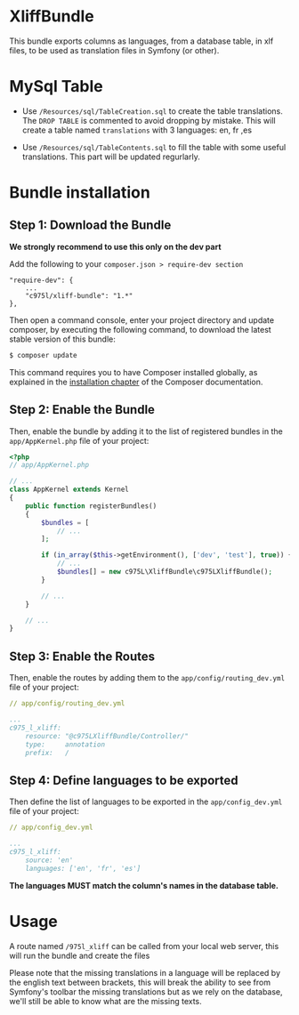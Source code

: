 # XliffBundle

This bundle exports columns as languages, from a database table, in xlf files, to be used as translation files in Symfony (or other).

MySql Table
===========

- Use `/Resources/sql/TableCreation.sql` to create the table translations.
The `DROP TABLE` is commented to avoid dropping by mistake.
This will create a table named `translations` with 3 languages: en, fr ,es

- Use `/Resources/sql/TableContents.sql` to fill the table with some useful translations.
This part will be updated regurlarly.

Bundle installation
===================

Step 1: Download the Bundle
---------------------------

**We strongly recommend to use this only on the dev part**

Add the following to your `composer.json > require-dev section`
```
"require-dev": {
    ...
    "c975l/xliff-bundle": "1.*"
},
```
Then open a command console, enter your project directory and update composer,
by executing the following command, to download the latest stable version of this bundle:

```bash
$ composer update
```

This command requires you to have Composer installed globally, as explained
in the [installation chapter](https://getcomposer.org/doc/00-intro.md)
of the Composer documentation.

Step 2: Enable the Bundle
-------------------------

Then, enable the bundle by adding it to the list of registered bundles
in the `app/AppKernel.php` file of your project:

```php
<?php
// app/AppKernel.php

// ...
class AppKernel extends Kernel
{
    public function registerBundles()
    {
        $bundles = [
            // ...
        ];

        if (in_array($this->getEnvironment(), ['dev', 'test'], true)) {
            // ...
            $bundles[] = new c975L\XliffBundle\c975LXliffBundle();
        }

        // ...
    }

    // ...
}
```

Step 3: Enable the Routes
-------------------------

Then, enable the routes by adding them to the `app/config/routing_dev.yml` file of your project:

```yml
// app/config/routing_dev.yml

...
c975_l_xliff:
    resource: "@c975LXliffBundle/Controller/"
    type:     annotation
    prefix:   /
```

Step 4: Define languages to be exported
---------------------------------------

Then define the list of languages to be exported in the `app/config_dev.yml` file of your project:

```yml
// app/config_dev.yml

...
c975_l_xliff:
    source: 'en'
    languages: ['en', 'fr', 'es']
```
**The languages MUST match the column's names in the database table.**

Usage
=====

A route named `/975l_xliff` can be called from your local web server, this will run the bundle and create the files

Please note that the missing translations in a language will be replaced by the english text between brackets,
this will break the ability to see from Symfony's toolbar the missing translations but as we rely on the database,
we'll still be able to know what are the missing texts.